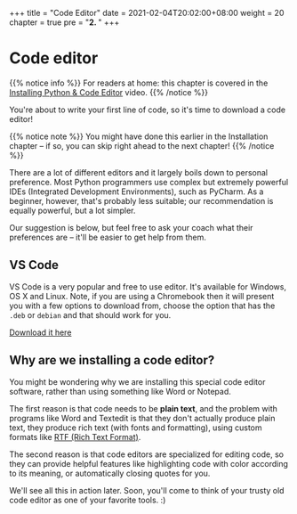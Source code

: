 +++
title = "Code Editor"
date = 2021-02-04T20:02:00+08:00
weight = 20
chapter = true
pre = "<b>2. </b>"
+++
# Code editor

{{% notice info %}}
For readers at home: this chapter is covered in the [Installing Python & Code Editor](https://www.youtube.com/watch?v=pVTaqzKZCdA&t=4m43s) video.
{{% /notice %}}

You're about to write your first line of code, so it's time to download a code editor!

{{% notice note %}}
You might have done this earlier in the Installation chapter – if so, you can skip right ahead to the next chapter!
{{% /notice %}}

There are a lot of different editors and it largely boils down to personal preference. Most Python programmers use complex but extremely powerful IDEs \(Integrated Development Environments\), such as PyCharm. As a beginner, however, that's probably less suitable; our recommendation is equally powerful, but a lot simpler.

Our suggestion is below, but feel free to ask your coach what their preferences are – it'll be easier to get help from them.

## VS Code

VS Code is a very popular and free to use editor. It's available for Windows, OS X and Linux. Note, if you are using a Chromebook then it will present you with a few options to download from, choose the option that has the `.deb` or `debian` and that should work for you.

[Download it here](https://code.visualstudio.com/)

## Why are we installing a code editor?

You might be wondering why we are installing this special code editor software, rather than using something like Word or Notepad.

The first reason is that code needs to be **plain text**, and the problem with programs like Word and Textedit is that they don't actually produce plain text, they produce rich text \(with fonts and formatting\), using custom formats like [RTF \(Rich Text Format\)](https://en.wikipedia.org/wiki/Rich_Text_Format).

The second reason is that code editors are specialized for editing code, so they can provide helpful features like highlighting code with color according to its meaning, or automatically closing quotes for you.

We'll see all this in action later. Soon, you'll come to think of your trusty old code editor as one of your favorite tools. :\)
